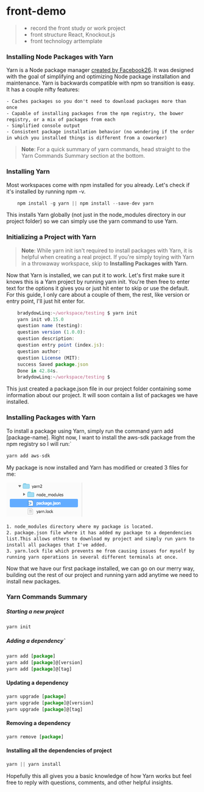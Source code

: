 # front-demo

> - record the front study or work project
> - front structure React, Knockout.js <br/>
> - front technology arttemplate

### Installing Node Packages with Yarn

Yarn is a Node package manager [created by Facebook26](https://code.facebook.com/posts/1840075619545360). It was designed with the goal of simplifying and optimizing Node package installation and maintenance. Yarn is backwards compatible with npm so transition is easy. It has a couple nifty features:

    - Caches packages so you don't need to download packages more than once
    - Capable of installing packages from the npm registry, the bower registry, or a mix of packages from each
    - Simplified console output
    - Consistent package installation behavior (no wondering if the order in which you installed things is different from a coworker)

> **Note**: For a quick summary of yarn commands, head straight to the Yarn Commands Summary section at the bottom.

### Installing Yarn
Most workspaces come with npm installed for you already. Let's check if it's installed by running npm -v.

```js
    npm install -g yarn || npm install --save-dev yarn
```
This installs Yarn globally (not just in the node_modules directory in our project folder) so we can simply use the yarn command to use Yarn.


### Initializing a Project with Yarn
> **Note**: While yarn init isn't required to install packages with Yarn, it is helpful when creating a real project. If you're simply toying with Yarn in a throwaway workspace, skip to **Installing Packages with Yarn**.

Now that Yarn is installed, we can put it to work. Let's first make sure it knows this is a Yarn project by running yarn init. You're then free to enter text for the options it gives you or just hit enter to skip or use the default. For this guide, I only care about a couple of them, the rest, like version or entry point, I'll just hit enter for.

```js
    bradydowLinq:~/workspace/testing $ yarn init
    yarn init v0.15.0
    question name (testing):
    question version (1.0.0):
    question description: 
    question entry point (index.js):
    question author: 
    question License (MIT):
    success Saved package.json
    Done in 42.84s.
    bradydowLinq:~/workspace/testing $
```

This just created a package.json file in our project folder containing some information about our project. It will soon contain a list of packages we have installed.

### Installing Packages with Yarn
To install a package using Yarn, simply run the command yarn add [package-name]. Right now, I want to install the aws-sdk package from the npm registry so I will run:`

```js
yarn add aws-sdk
```
My package is now installed and Yarn has modified or created 3 files for me:

![image](https://github.com/qinggy/front-demo/blob/master/ae38eedf5a61526baf5b6ef72aa05cdcde0d6f6e.png)

    1. node_modules directory where my package is located.
    2. package.json file where it has added my package to a dependencies list.This allows others to download my project and simply run yarn to install all packages that I've added.
    3. yarn.lock file which prevents me from causing issues for myself by running yarn operations in several different terminals at once.

Now that we have our first package installed, we can go on our merry way, building out the rest of our project and running yarn add anytime we need to install new packages.

### Yarn Commands Summary
##### Starting a new project
```js
yarn init
```
##### Adding a dependency`

```js 
yarn add [package]
yarn add [package]@[version]
yarn add [package]@[tag]
```
#### Updating a dependency
```js
yarn upgrade [package]
yarn upgrade [package]@[version]
yarn upgrade [package]@[tag]
```

#### Removing a dependency
```js
yarn remove [package]
```
#### Installing all the dependencies of project
```js
yarn || yarn install
```
Hopefully this all gives you a basic knowledge of how Yarn works but feel free to reply with questions, comments, and other helpful insights.

